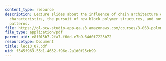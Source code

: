 ```yaml
---
content_type: resource
description: Lecture slides about the influence of chain architecture on microdomain
  characteristics, the pursuit of new block polymer structures, and novel microdomain
  patterns.
file: https://ol-ocw-studio-app-qa.s3.amazonaws.com/courses/3-063-polymer-physics-spring-2007/f545f96355d14652f96e2a1d0f25cb99_lec13_07.pdf
file_type: application/pdf
parent_uid: e8f075b7-2fa7-f6dd-e7b9-64d0f7223b72
resourcetype: Document
title: lec13_07.pdf
uid: f545f963-55d1-4652-f96e-2a1d0f25cb99
---
```

